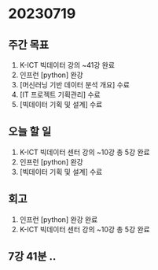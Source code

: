 # 20230719

## 주간 목표
1. K-ICT 빅데이터 강의 ~41강 완료
2. 인프런 [python] 완강
3. [머신러닝 기반 데이터 분석 개요] 수료
4. [IT 프로젝트 기획관리] 수료
5. [빅데이터 기획 및 설계] 수료

## 오늘 할 일
1. K-ICT 빅데이터 센터 강의 ~10강 총 5강 완료
2. 인프런 [python] 완강
3. [빅데이터 기획 및 설계] 수료

## 회고
1. 인프런 [python] 완강 완료
2. K-ICT 빅데이터 센터 강의 ~10강 총 5강 완료 
## 7강 41분 ..